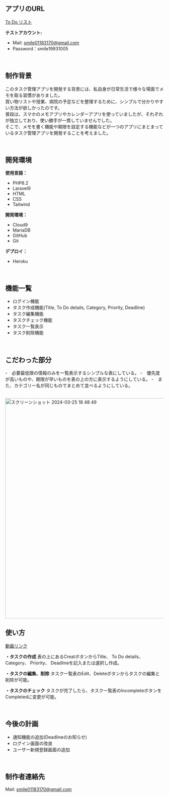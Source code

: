 <br />

## アプリのURL


<a href="https://to-do-rist-c67dabfc11d8.herokuapp.com/login">To Do リスト</a>

<b>テストアカウント:</b>
- Mail: smile01183170@gmail.com
- Password：smile19931005


<br />

## 制作背景

このタスク管理アプリを開発する背景には、私自身が日常生活で様々な場面でメモを取る習慣がありました。<br />
買い物リストや授業、病院の予定などを整理するために、シンプルで分かりやすい方法が欲しかったのです。<br />
普段は、スマホのメモアプリやカレンダーアプリを使っていましたが、それぞれが独立しており、使い勝手が一貫していませんでした。<br />
そこで、メモを書く機能や期限を設定する機能などが一つのアプリにまとまっているタスク管理アプリを開発することを考えました。

<br />

## 開発環境

<b>使用言語：</b>
- PHP8.2
- Laravel9
- HTML
- CSS
- Tailwind

<b>開発環境：</b>
- Cloud9
- MariaDB
- GitHub
- Git

<b>デプロイ：</b>
- Heroku

<br />

## 機能一覧

- ログイン機能
- タスク作成機能(Title, To Do details, Category, Priority, Deadline)
- タスク編集機能
- タスクチェック機能
- タスク一覧表示
- タスク削除機能

<br />

## こだわった部分

-　必要最低限の情報のみを一覧表示するシンプルな表にしている。
-　優先度が高いものや、期限が早いものを表の上の方に表示するようにしている。
-　また、カテゴリー名が同じものでまとめて並べるようにしている。

<br />

<img width="700" alt="スクリーンショット 2024-03-25 18 48 49" src="https://github.com/FujiwaraSumire/seikabutsu/assets/154066077/c0981749-9c32-4372-9585-213dd05c38f1">


<br />

## 使い方

<a href="https://github.com/FujiwaraSumire/seikabutsu/assets/154066077/d988033d-6555-4a5a-be25-8e2a32aaf35a">動画リンク</a>

<b>・タスクの作成</b>
表の上にあるCreatボタンからTitle、 To Do details、 Category、 Priority、 Deadlineを記入または選択し作成。

<b>・タスクの編集、削除</b>
タスク一覧表のEdit、Deleteボタンからタスクの編集と削除が可能。

<b>・タスクのチェック</b>
タスクが完了したら、タスク一覧表のIncompleteボタンをCompletedに変更が可能。

<br />

## 今後の計画

- 通知機能の追加(Deadlineのお知らせ)
- ログイン画面の改良
- ユーザー新規登録画面の追加

<br />

## 制作者連絡先

Mail: smile01183170@gmail.com

